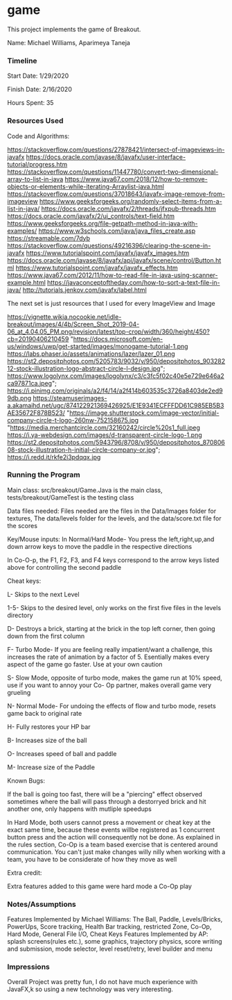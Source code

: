 game
====

This project implements the game of Breakout.

Name: Michael Williams, Aparimeya Taneja

### Timeline

Start Date: 1/29/2020

Finish Date:  2/16/2020

Hours Spent: 35

### Resources Used
Code and Algorithms:

https://stackoverflow.com/questions/27878421/intersect-of-imageviews-in-javafx
https://docs.oracle.com/javase/8/javafx/user-interface-tutorial/progress.htm
https://stackoverflow.com/questions/11447780/convert-two-dimensional-array-to-list-in-java
https://www.java67.com/2018/12/how-to-remove-objects-or-elements-while-iterating-Arraylist-java.html
https://stackoverflow.com/questions/37018643/javafx-image-remove-from-imageview
https://www.geeksforgeeks.org/randomly-select-items-from-a-list-in-java/
https://docs.oracle.com/javafx/2/threads/jfxpub-threads.htm
https://docs.oracle.com/javafx/2/ui_controls/text-field.htm
https://www.geeksforgeeks.org/file-getpath-method-in-java-with-examples/
https://www.w3schools.com/java/java_files_create.asp
https://streamable.com/7dyb
https://stackoverflow.com/questions/49216396/clearing-the-scene-in-javafx
https://www.tutorialspoint.com/javafx/javafx_images.htm
https://docs.oracle.com/javase/8/javafx/api/javafx/scene/control/Button.html
https://www.tutorialspoint.com/javafx/javafx_effects.htm
https://www.java67.com/2012/11/how-to-read-file-in-java-using-scanner-example.html
https://javaconceptoftheday.com/how-to-sort-a-text-file-in-java/
http://tutorials.jenkov.com/javafx/label.html

The next set is just resources that I used for every ImageView and Image

https://vignette.wikia.nocookie.net/idle-breakout/images/4/4b/Screen_Shot_2019-04-06_at_4.04.05_PM.png/revision/latest/top-crop/width/360/height/450?cb=20190406210459
"https://docs.microsoft.com/en-us/windows/uwp/get-started/images/monogame-tutorial-1.png
https://labs.phaser.io/assets/animations/lazer/lazer_01.png
https://st2.depositphotos.com/5205783/9032/v/950/depositphotos_90328212-stock-illustration-logo-abstract-circle-l-design.jpg";
 https://www.logolynx.com/images/logolynx/c3/c3fc5f02c40e5e729e646a2ca97871ca.jpeg";
 https://i.pinimg.com/originals/a2/f4/14/a2f414b603535c3726a8403de2ed99db.png
 https://steamuserimages-a.akamaihd.net/ugc/874122921369426925/E1E9341ECFFFDD61C985EB5B3AE35672F878B523/
 "https://image.shutterstock.com/image-vector/initial-company-circle-t-logo-260nw-752158675.jpg
 "https://media.merchantcircle.com/32160242/circle%20s1_full.jpeg
 https://i.ya-webdesign.com/images/d-transparent-circle-logo-1.png
 https://st2.depositphotos.com/5943796/8708/v/950/depositphotos_87080608-stock-illustration-h-initial-circle-company-or.jpg";
https://i.redd.it/rkfe2i3pdqqx.jpg


### Running the Program

Main class: src/breakout/Game.Java is the main class, tests/breakout/GameTest is the testing class

Data files needed: 
Files needed are the files in the Data/Images folder for textures, The data/levels folder for the levels, and the data/score.txt file for the   scores

Key/Mouse inputs:
In Normal/Hard Mode- You press the left,right,up,and down arrow keys to move the paddle in the respective directions

In Co-O-p, the F1, F2, F3, and F4 keys correspond to the arrow keys listed above for controlling the second paddle

Cheat keys:

L- Skips to the next Level

1-5- Skips to the desired level, only works on the first five files in the levels directory

D- Destroys a brick, starting at the brick in the top left corner, then going down from the first column

F- Turbo Mode- If you are feeling really impatient/want a challenge, this increases the rate of animation by a factor of 5. Esentially makes every aspect of the game go faster. Use at your own caution

S- Slow Mode, opposite of turbo mode, makes the game run at 10% speed, use if you want to annoy your Co- Op partner, makes overall game very grueling

N- Normal Mode- For undoing the effects of flow and turbo mode, resets game back to original rate

H- Fully restores your HP bar

B- Increases size of the ball

O- Increases speed of ball and paddle

M- Increase size of the Paddle



Known Bugs:

If the ball is going too fast, there will be a "piercing" effect observed sometimes where the ball will pass through a destorryed brick and hit another one, only happens with mutliple speedups

In Hard Mode, both users cannot press a movement or cheat key at the exact same time, because these events willbe registered as 1 concurrent button press and the action will consequently not be done. As explained in the rules section, Co-Op is a team based exercise that is centered around communication. You can't just make changes willy nilly when working with a team, you have to be considerate of how they move as well



Extra credit:

Extra features added to this game were hard mode a Co-Op play

### Notes/Assumptions
Features Implemented by Michael Williams: The Ball, Paddle, Levels/Bricks, PowerUps, Score tracking, Health Bar tracking, restricted Zone, Co-Op, Hard Mode, General File I/O, Cheat Keys
Features Implemented by AP: splash screens(rules etc.), some graphics, trajectory physics, score writing and submission, mode selector, level reset/retry, level builder and menu

### Impressions
Overall Project was pretty fun, I do not have much experience with JavaFX,k so using a new technology was very interesting.
